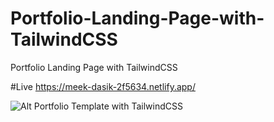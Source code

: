 # Portfolio-Landing-Page-with-TailwindCSS
Portfolio Landing Page with TailwindCSS

#Live
https://meek-dasik-2f5634.netlify.app/

![Alt Portfolio Template with TailwindCSS](https://res.cloudinary.com/djyds30xg/image/upload/v1685264046/Screenshot_2023-05-28_at_14-52-59_Portfolio_Template_With_TailwindCSS_jygrxv.png)

